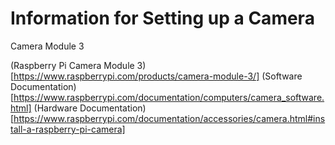 # Information for Setting up a Camera

Camera Module 3

(Raspberry Pi Camera Module 3)[https://www.raspberrypi.com/products/camera-module-3/]
(Software Documentation)[https://www.raspberrypi.com/documentation/computers/camera_software.html]
(Hardware Documentation)[https://www.raspberrypi.com/documentation/accessories/camera.html#install-a-raspberry-pi-camera]
